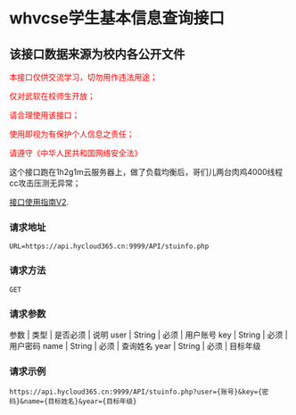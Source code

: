 # whvcse学生基本信息查询接口

## 该接口数据来源为校内各公开文件
<font color=red>本接口仅供交流学习，切勿用作违法用途；

仅对武软在校师生开放；

请合理使用该接口；

使用即视为有保护个人信息之责任；

请遵守《中华人民共和国网络安全法》
</font>

这个接口跑在1h2g1m云服务器上，做了负载均衡后，哥们儿两台肉鸡4000线程cc攻击压测无异常；

[接口使用指南V2](http://mp.weixin.qq.com/s?__biz=Mzg3NzA5ODYwMg==&mid=2247483742&idx=1&sn=790f742718d3e3ff06f7e156a424e032&chksm=cf29625bf85eeb4dbcf5edbd836312c38de9e2b962b62a1f1743d6c89987324d5f7c6a9d9659&mpshare=1&scene=23&srcid=&sharer_sharetime=1593657175024&sharer_shareid=bd451472098b909c977b4bea5d828a86#rd
). 

### 请求地址
    URL=https://api.hycloud365.cn:9999/API/stuinfo.php
### 请求方法
    GET
### 请求参数
参数     | 类型    |  是否必须  | 说明
user  | String  | 必须  | 用户账号
key  | String  |  必须  | 用户密码
name  | String  |  必须  | 查询姓名
year  | String  |  必须  |  目标年级
### 请求示例
    https://api.hycloud365.cn:9999/API/stuinfo.php?user={账号}&key={密码}&name={目标姓名}&year={目标年级} 
